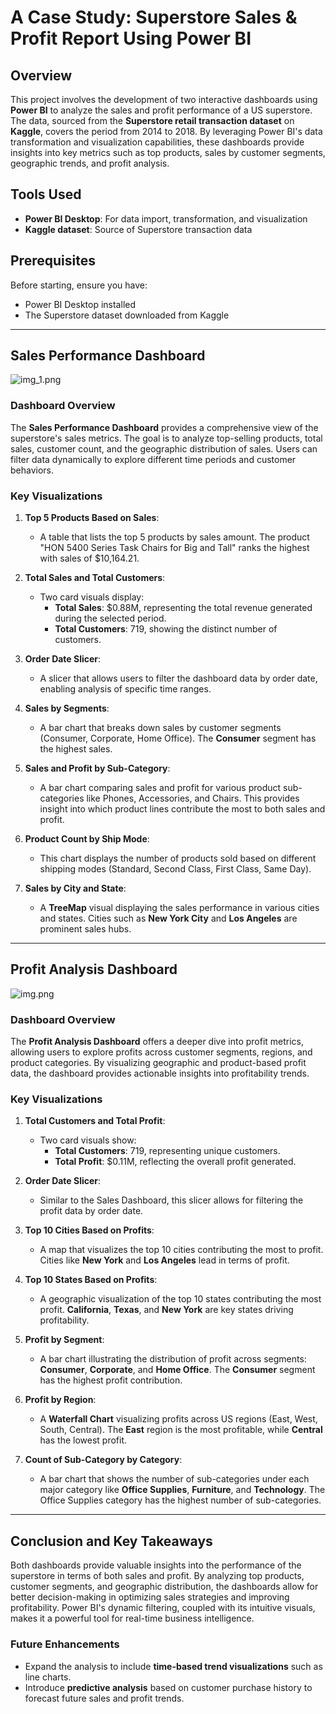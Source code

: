 # A Case Study: Superstore Sales & Profit Report Using Power BI

## Overview
This project involves the development of two interactive dashboards using **Power BI** to analyze the sales and profit performance of a US superstore. The data, sourced from the **Superstore retail transaction dataset** on **Kaggle**, covers the period from 2014 to 2018. By leveraging Power BI's data transformation and visualization capabilities, these dashboards provide insights into key metrics such as top products, sales by customer segments, geographic trends, and profit analysis.

## Tools Used
- **Power BI Desktop**: For data import, transformation, and visualization
- **Kaggle dataset**: Source of Superstore transaction data

## Prerequisites
Before starting, ensure you have:
- Power BI Desktop installed
- The Superstore dataset downloaded from Kaggle

---

## Sales Performance Dashboard

![img_1.png](img_1.png)

### Dashboard Overview
The **Sales Performance Dashboard** provides a comprehensive view of the superstore's sales metrics. The goal is to analyze top-selling products, total sales, customer count, and the geographic distribution of sales. Users can filter data dynamically to explore different time periods and customer behaviors.

### Key Visualizations

1. **Top 5 Products Based on Sales**:
   - A table that lists the top 5 products by sales amount. The product "HON 5400 Series Task Chairs for Big and Tall" ranks the highest with sales of $10,164.21.

2. **Total Sales and Total Customers**:
   - Two card visuals display:
     - **Total Sales**: $0.88M, representing the total revenue generated during the selected period.
     - **Total Customers**: 719, showing the distinct number of customers.

3. **Order Date Slicer**:
   - A slicer that allows users to filter the dashboard data by order date, enabling analysis of specific time ranges.

4. **Sales by Segments**:
   - A bar chart that breaks down sales by customer segments (Consumer, Corporate, Home Office). The **Consumer** segment has the highest sales.

5. **Sales and Profit by Sub-Category**:
   - A bar chart comparing sales and profit for various product sub-categories like Phones, Accessories, and Chairs. This provides insight into which product lines contribute the most to both sales and profit.

6. **Product Count by Ship Mode**:
   - This chart displays the number of products sold based on different shipping modes (Standard, Second Class, First Class, Same Day).

7. **Sales by City and State**:
   - A **TreeMap** visual displaying the sales performance in various cities and states. Cities such as **New York City** and **Los Angeles** are prominent sales hubs.

---

## Profit Analysis Dashboard

![img.png](img.png)

### Dashboard Overview
The **Profit Analysis Dashboard** offers a deeper dive into profit metrics, allowing users to explore profits across customer segments, regions, and product categories. By visualizing geographic and product-based profit data, the dashboard provides actionable insights into profitability trends.

### Key Visualizations

1. **Total Customers and Total Profit**:
   - Two card visuals show:
     - **Total Customers**: 719, representing unique customers.
     - **Total Profit**: $0.11M, reflecting the overall profit generated.

2. **Order Date Slicer**:
   - Similar to the Sales Dashboard, this slicer allows for filtering the profit data by order date.

3. **Top 10 Cities Based on Profits**:
   - A map that visualizes the top 10 cities contributing the most to profit. Cities like **New York** and **Los Angeles** lead in terms of profit.

4. **Top 10 States Based on Profits**:
   - A geographic visualization of the top 10 states contributing the most profit. **California**, **Texas**, and **New York** are key states driving profitability.

5. **Profit by Segment**:
   - A bar chart illustrating the distribution of profit across segments: **Consumer**, **Corporate**, and **Home Office**. The **Consumer** segment has the highest profit contribution.

6. **Profit by Region**:
   - A **Waterfall Chart** visualizing profits across US regions (East, West, South, Central). The **East** region is the most profitable, while **Central** has the lowest profit.

7. **Count of Sub-Category by Category**:
   - A bar chart that shows the number of sub-categories under each major category like **Office Supplies**, **Furniture**, and **Technology**. The Office Supplies category has the highest number of sub-categories.

---

## Conclusion and Key Takeaways
Both dashboards provide valuable insights into the performance of the superstore in terms of both sales and profit. By analyzing top products, customer segments, and geographic distribution, the dashboards allow for better decision-making in optimizing sales strategies and improving profitability. Power BI's dynamic filtering, coupled with its intuitive visuals, makes it a powerful tool for real-time business intelligence.

### Future Enhancements
- Expand the analysis to include **time-based trend visualizations** such as line charts.
- Introduce **predictive analysis** based on customer purchase history to forecast future sales and profit trends.


